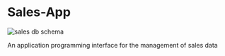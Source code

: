 # Sales-App
![sales db schema](https://user-images.githubusercontent.com/63576010/219850411-06ce6e14-3523-44d4-b3bf-1e6d2ad81564.png)

An application programming interface for the management of sales data
